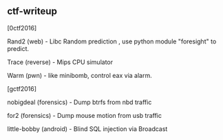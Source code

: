 ctf-writeup
--
[0ctf2016]

Rand2 (web) - Libc Random prediction , use python module "foresight" to predict.

Trace (reverse) - Mips CPU simulator

Warm (pwn) - like minibomb, control eax via alarm.


[gctf2016]

nobigdeal (forensics) - Dump btrfs from nbd traffic

for2 (forensics) - Dump mouse motion from usb traffic

little-bobby (android) - Blind SQL injection via Broadcast
